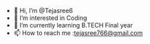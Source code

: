 - 👋 Hi, I’m @Tejasree6
- 👀 I’m interested in Coding
- 🌱 I’m currently learning B.TECH Final year
- 📫 How to reach me :tejasree766@gmail.com


